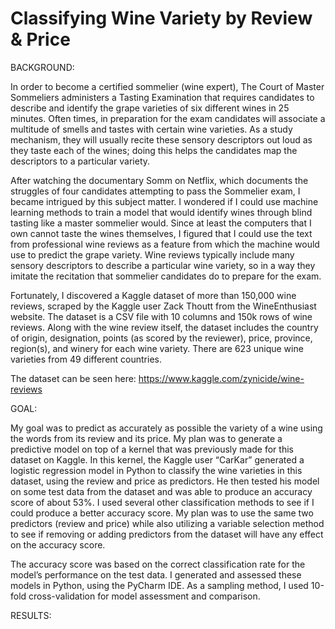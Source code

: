 # Classifying Wine Variety by Review & Price

BACKGROUND:

In order to become a certified sommelier (wine expert), The Court of Master Sommeliers administers a Tasting Examination that requires candidates to describe and identify the grape varieties of six different wines in 25 minutes. Often times, in preparation for the exam candidates will associate a multitude of smells and tastes with certain wine varieties. As a study mechanism, they will usually recite these sensory descriptors out loud as they taste each of the wines; doing this helps the candidates map the descriptors to a particular variety.

After watching the documentary Somm on Netflix, which documents the struggles of four candidates attempting to pass the Sommelier exam, I became intrigued by this subject matter. I wondered if I could use machine learning methods to train a model that would identify wines through blind tasting like a master sommelier would. Since at least the computers that I own cannot taste the wines themselves, I figured that I could use the text from professional wine reviews as a feature from which the machine would use to predict the grape variety. Wine reviews typically include many sensory descriptors to describe a particular wine variety, so in a way they imitate the recitation that sommelier candidates do to prepare for the exam.

Fortunately, I discovered a Kaggle dataset of more than 150,000 wine reviews, scraped by the Kaggle user Zack Thoutt from the WineEnthusiast website. The dataset is a CSV file with 10 columns and 150k rows of wine reviews. Along with the wine review itself, the dataset includes the country of origin, designation, points (as scored by the reviewer), price, province, region(s), and winery for each wine variety. There are 623 unique wine varieties from 49 different countries.

The dataset can be seen here: https://www.kaggle.com/zynicide/wine-reviews

GOAL:

My goal was to predict as accurately as possible the variety of a wine using the words from its review and its price. My plan was to generate a predictive model on top of a kernel that was previously made for this dataset on Kaggle. In this kernel, the Kaggle user “CarKar” generated a logistic regression model in Python to classify the wine varieties in this dataset, using the review and price as predictors. He then tested his model on some test data from the dataset and was able to produce an accuracy score of about 53%. I used several other classification methods to see if I could produce a better accuracy score. My plan was to use the same two predictors (review and price) while also utilizing a variable selection method to see if removing or adding predictors from the dataset will have any effect on the accuracy score.

The accuracy score was based on the correct classification rate for the model’s performance on the test data. I generated and assessed these models in Python, using the PyCharm IDE. As a sampling method, I used 10-fold cross-validation for model assessment and comparison.

RESULTS:

